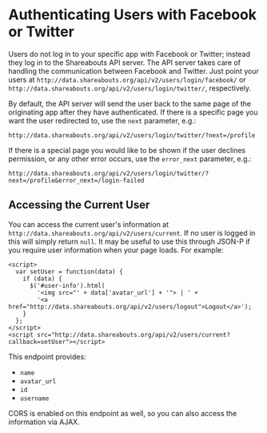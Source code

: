 Authenticating Users with Facebook or Twitter
=============================================

Users do not log in to your specific app with Facebook or Twitter; instead they log in to the Shareabouts API server. The API server takes care of handling the communication between Facebook and Twitter. Just point your users at `http://data.shareabouts.org/api/v2/users/login/facebook/` or `http://data.shareabouts.org/api/v2/users/login/twitter/`, respectively.

By default, the API server will send the user back to the same page of the originating app after they have authenticated. If there is a specific page you want the user redirected to, use the `next` parameter, e.g.:

    http://data.shareabouts.org/api/v2/users/login/twitter/?next=/profile

If there is a special page you would like to be shown if the user declines permission, or any other error occurs, use the `error_next` parameter, e.g.:

    http://data.shareabouts.org/api/v2/users/login/twitter/?next=/profile&error_next=/login-failed


Accessing the Current User
--------------------------

You can access the current user's information at `http://data.shareabouts.org/api/v2/users/current`. If no user is logged in this will simply return `null`. It may be useful to use this through JSON-P if you require user information when your page loads. For example:

    <script>
      var setUser = function(data) {
        if (data) {
          $('#user-info').html(
          	'<img src="' + data['avatar_url'] + '"> | ' +
          	'<a href="http://data.shareabouts.org/api/v2/users/logout">Logout</a>');
        }
      };
    </script>
    <script src="http://data.shareabouts.org/api/v2/users/current?callback=setUser"></script>

This endpoint provides:

  * `name`
  * `avatar_url`
  * `id`
  * `username`

CORS is enabled on this endpoint as well, so you can also access the information via AJAX.
